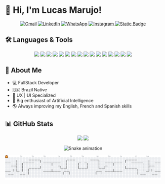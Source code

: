   
# 👋 Hi, I'm Lucas Marujo!

<p align="center">
  <a href="mailto:lucas.m.amadeu@gmail.com" title="Gmail">
  <img src="https://img.shields.io/badge/-Gmail-FF0000?style=flat-square&labelColor=FF0000&logo=gmail&logoColor=white&link=LINK-DO-SEU-GMAIL" alt="Gmail"/></a>
  <a href="https://www.linkedin.com/in/lucas-marujo-amadeu-5322a7219/" title="LinkedIn">
  <img src="https://img.shields.io/badge/-Linkedin-0e76a8?style=flat-square&logo=Linkedin&logoColor=white&link=LINK-DO-SEU-LINKEDIN" alt="LinkedIn"/></a>
  <a href="https://wa.me/5511992515086" title="WhatsApp">
  <img src="https://img.shields.io/badge/-WhatsApp-25d366?style=flat-square&labelColor=25d366&logo=whatsapp&logoColor=white&link=API-DO-SEU-WHATSAPP" alt="WhatsApp"/></a>
  <a href="https://www.instagram.com/lucas.marujo/" title="Instagram">
  <img src="https://img.shields.io/badge/-Instagram-DF0174?style=flat-square&labelColor=DF0174&logo=instagram&logoColor=white&link=LINK-DO-SEU-INSTAGRAM" alt="Instagram"/>
  </a>
  <a href="https://lucasmarujo.github.io/portfolio-final/"><img alt="Static Badge" src="https://img.shields.io/badge/Portfolio-8A2BE2"></a>
</p>

## 🛠️ Languages & Tools
<div align="center">

<img src="https://cdn.jsdelivr.net/gh/devicons/devicon@latest/icons/react/react-original.svg" height="32px" />
<img src="https://cdn.jsdelivr.net/gh/devicons/devicon@latest/icons/typescript/typescript-original.svg" height="32px"/>
<img src="https://cdn.jsdelivr.net/gh/devicons/devicon@latest/icons/javascript/javascript-original.svg" height="32px"/>
<img src="https://cdn.jsdelivr.net/gh/devicons/devicon@latest/icons/tailwindcss/tailwindcss-original.svg" height="32px"/>
<img src="https://cdn.jsdelivr.net/gh/devicons/devicon@latest/icons/alpinejs/alpinejs-original.svg" height="32px"/>
<img src="https://cdn.jsdelivr.net/gh/devicons/devicon@latest/icons/nodejs/nodejs-original.svg" height="32px" />
<img src="https://cdn.jsdelivr.net/gh/devicons/devicon@latest/icons/nextjs/nextjs-original.svg" height="32px"/>
<img src="https://cdn.jsdelivr.net/gh/devicons/devicon@latest/icons/python/python-original.svg" height="32px"/>
<img src="https://cdn.jsdelivr.net/gh/devicons/devicon@latest/icons/django/django-plain.svg" height="32px"/>
<img src="https://cdn.jsdelivr.net/gh/devicons/devicon@latest/icons/mysql/mysql-original-wordmark.svg" height="32px"/>
<img src="https://cdn.jsdelivr.net/gh/devicons/devicon@latest/icons/mongodb/mongodb-original-wordmark.svg" height="32px"/>
<img src="https://cdn.jsdelivr.net/gh/devicons/devicon@latest/icons/docker/docker-original.svg" height="32px"/>
<img src="https://cdn.jsdelivr.net/gh/devicons/devicon@latest/icons/linux/linux-original.svg" height="32px"/>
<img src="https://cdn.jsdelivr.net/gh/devicons/devicon@latest/icons/bitbucket/bitbucket-original.svg" height="32px"/>
<img src="https://cdn.jsdelivr.net/gh/devicons/devicon@latest/icons/jira/jira-original.svg" height="32px"/>
<img src="https://cdn.jsdelivr.net/gh/devicons/devicon@latest/icons/trello/trello-original.svg" height="32px" />
  
</div>


## 🚀 About Me

- 💻 FullStack Developer 
- 🇧🇷 Brazil Native
- 📲 UX | UI Specialized
- 🤖 Big enthusiast of Artificial Intelligence
- 🌎 Always improving my English, French and Spanish skills

## 📊 GitHub Stats

<div align="center">
  <img height="180em" src="https://github-readme-stats.vercel.app/api?username=lucasmarujo&show_icons=true&theme=dark&include_all_commits=true&count_private=true"/>
  <img height="180em" src="https://github-readme-stats.vercel.app/api/top-langs/?username=lucasmarujo&layout=compact&langs_count=10&theme=dark"/>
</div>

<!-- 
<div align="center">
  <h3><b>📍 Profile Visitor Count</b></h3>
</div>

<!-- <p align="center">
  <img
    src="https://profile-counter.glitch.me/lucasmarujo/count.svg"
    alt="Número de visitantes no perfil"
  />
</p> --> 

<div align="center">
  
  ![Snake animation](https://github.com/lucasmarujo/rafaballerini/blob/output/github-contribution-grid-snake.svg)
  
</div>

<div align="center">

<picture>
  <source media="(prefers-color-scheme: dark)" srcset="https://raw.githubusercontent.com/lucasmarujo/lucasmarujo/output/pacman-contribution-graph-dark.svg">
  <source media="(prefers-color-scheme: light)" srcset="https://raw.githubusercontent.com/lucasmarujo/lucasmarujo/output/pacman-contribution-graph.svg">
  <img alt="pacman contribution graph" src="https://raw.githubusercontent.com/lucasmarujo/lucasmarujo/output/pacman-contribution-graph.svg">
</picture>


</div>
